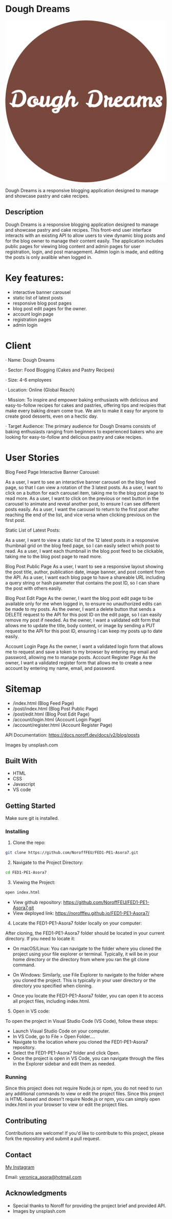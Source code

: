 
# Dough Dreams

![Dough Dreams Logo](https://raw.githubusercontent.com/NoroffFEU/FED1-PE1-Asora7/main/favicon/android-chrome-512x512.png)

Dough Dreams is a responsive blogging application designed to manage and showcase pastry and cake recipes.

## Description

Dough Dreams is a responsive blogging application designed to manage and showcase pastry and cake recipes. This front-end user interface interacts with an existing API to allow users to view dynamic blog posts and for the blog owner to manage their content easily. The application includes public pages for viewing blog content and admin pages for user registration, login, and post management. Admin login is made, and editing the posts is only avalible when logged in.

# Key features:

- interactive banner carousel
- static list of latest posts
- responsive blog post pages
- blog post edit pages for the owner. 
- account login page
- registration pages
- admin login


# Client


· Name: Dough Dreams

· Sector: Food Blogging (Cakes and Pastry Recipes)

· Size: 4-6 employees

· Location: Online (Global Reach)

· Mission: To inspire and empower baking enthusiasts with delicious and easy-to-follow recipes for cakes and pastries, offering tips and recipies that make every baking dream come true. We aim to make it easy for anyone to create good desserts, even on a hectic day.

· Target Audience: The primary audience for Dough Dreams consists of baking enthusiasts ranging from beginners to experienced bakers who are looking for easy-to-follow and delicious pastry and cake recipes. 



# User Stories

Blog Feed Page
Interactive Banner Carousel:

As a user, I want to see an interactive banner carousel on the blog feed page, so that I can view a rotation of the 3 latest posts.
As a user, I want to click on a button for each carousel item, taking me to the blog post page to read more.
As a user, I want to click on the previous or next button in the carousel to animate and reveal another post, to ensure I can see different posts easily.
As a user, I want the carousel to return to the first post after reaching the end of the list, and vice versa when clicking previous on the first post.

Static List of Latest Posts:

As a user, I want to view a static list of the 12 latest posts in a responsive thumbnail grid on the blog feed page, so I can easily select which post to read.
As a user, I want each thumbnail in the blog post feed to be clickable, taking me to the blog post page to read more.

Blog Post Public Page
As a user, I want to see a responsive layout showing the post title, author, publication date, image banner, and post content from the API.
As a user, I want each blog page to have a shareable URL including a query string or hash parameter that contains the post ID, so I can share the post with others easily.

Blog Post Edit Page
As the owner, I want the blog post edit page to be available only for me when logged in, to ensure no unauthorized edits can be made to my posts.
As the owner, I want a delete button that sends a DELETE request to the API for this post ID on the edit page, so I can easily remove my post if needed.
As the owner, I want a validated edit form that allows me to update the title, body content, or image by sending a PUT request to the API for this post ID, ensuring I can keep my posts up to date easily.

Account Login Page
As the owner, I want a validated login form that allows me to request and save a token to my browser by entering my email and password, allowing me to manage posts.
Account Register Page
As the owner, I want a validated register form that allows me to create a new account by entering my name, email, and password.



# Sitemap

- /index.html (Blog Feed Page)
- /post/index.html (Blog Post Public Page)
- /post/edit.html (Blog Post Edit Page)
- /account/login.html (Account Login Page)
- /account/register.html (Account Register Page)


API Documentation: https://docs.noroff.dev/docs/v2/blog/posts

Images by unsplash.com



## Built With

- HTML
- CSS
- Javascript
- VS code


## Getting Started

Make sure git is installed.

### Installing


1. Clone the repo:

```bash
git clone https://github.com/NoroffFEU/FED1-PE1-Asora7.git
```

2. Navigate to the Project Directory:
   
```bash
cd FED1-PE1-Asora7
```


3. Viewing the Project:

```bash
open index.html
```

- View github repository: https://github.com/NoroffFEU/FED1-PE1-Asora7.git
- View deployed link: https://norofffeu.github.io/FED1-PE1-Asora7/


4. Locate the FED1-PE1-Asora7 folder locally on your computer:

After cloning, the FED1-PE1-Asora7 folder should be located in your current directory. If you need to locate it:

- On macOS/Linux: You can navigate to the folder where you cloned the project using your file explorer or terminal. Typically, it will be in your home directory or the directory from where you ran the git clone command.
  
- On Windows: Similarly, use File Explorer to navigate to the folder where you cloned the project. This is typically in your user directory or the directory you specified when cloning.
  
- Once you locate the FED1-PE1-Asora7 folder, you can open it to access all project files, including index.html.


5. Open in VS code:

To open the project in Visual Studio Code (VS Code), follow these steps:

- Launch Visual Studio Code on your computer.
- In VS Code, go to File > Open Folder....
- Navigate to the location where you cloned the FED1-PE1-Asora7 repository.
- Select the FED1-PE1-Asora7 folder and click Open.
- Once the project is open in VS Code, you can navigate through the files in the Explorer sidebar and edit them as needed.
   

### Running

Since this project does not require Node.js or npm, you do not need to run any additional commands to view or edit the project files.
Since this project is HTML-based and doesn't require Node.js or npm, you can simply open index.html in your browser to view or edit the project files.


## Contributing

Contributions are welcome! If you'd like to contribute to this project, please fork the repository and submit a pull request.


## Contact

[My Instagram](www.instagram.com/veronicaasora)

Email: veronica_asora@hotmail.com


## Acknowledgments

- Special thanks to Noroff for providing the project brief and provided API.
- Images by unsplash.com















